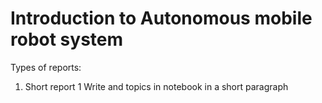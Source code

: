 # Introduction to Autonomous mobile robot system


Types of reports:
1. Short report 1
	Write and topics in notebook in a short paragraph


